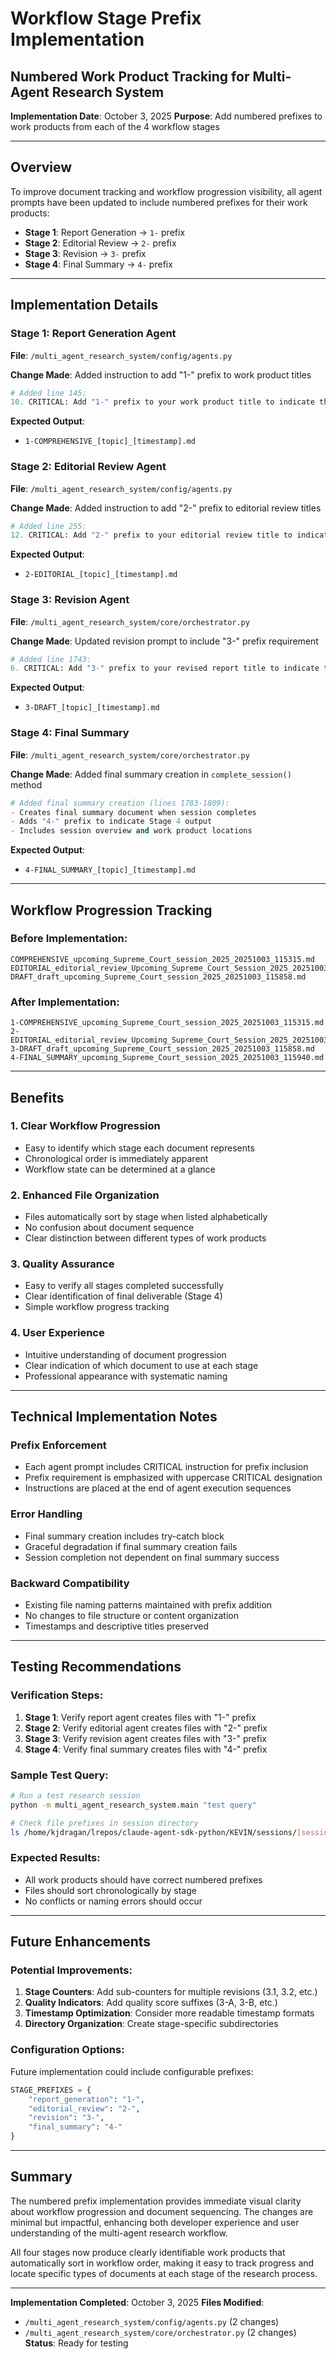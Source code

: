 # Workflow Stage Prefix Implementation
## Numbered Work Product Tracking for Multi-Agent Research System

**Implementation Date**: October 3, 2025
**Purpose**: Add numbered prefixes to work products from each of the 4 workflow stages

---

## Overview

To improve document tracking and workflow progression visibility, all agent prompts have been updated to include numbered prefixes for their work products:

- **Stage 1**: Report Generation → `1-` prefix
- **Stage 2**: Editorial Review → `2-` prefix
- **Stage 3**: Revision → `3-` prefix
- **Stage 4**: Final Summary → `4-` prefix

---

## Implementation Details

### **Stage 1: Report Generation Agent**
**File**: `/multi_agent_research_system/config/agents.py`

**Change Made**: Added instruction to add "1-" prefix to work product titles

```python
# Added line 145:
10. CRITICAL: Add "1-" prefix to your work product title to indicate this is Stage 1 output
```

**Expected Output**:
- `1-COMPREHENSIVE_[topic]_[timestamp].md`

### **Stage 2: Editorial Review Agent**
**File**: `/multi_agent_research_system/config/agents.py`

**Change Made**: Added instruction to add "2-" prefix to editorial review titles

```python
# Added line 255:
12. CRITICAL: Add "2-" prefix to your editorial review title to indicate this is Stage 2 output
```

**Expected Output**:
- `2-EDITORIAL_[topic]_[timestamp].md`

### **Stage 3: Revision Agent**
**File**: `/multi_agent_research_system/core/orchestrator.py`

**Change Made**: Updated revision prompt to include "3-" prefix requirement

```python
# Added line 1743:
6. CRITICAL: Add "3-" prefix to your revised report title to indicate this is Stage 3 output
```

**Expected Output**:
- `3-DRAFT_[topic]_[timestamp].md`

### **Stage 4: Final Summary**
**File**: `/multi_agent_research_system/core/orchestrator.py`

**Change Made**: Added final summary creation in `complete_session()` method

```python
# Added final summary creation (lines 1783-1809):
- Creates final summary document when session completes
- Adds "4-" prefix to indicate Stage 4 output
- Includes session overview and work product locations
```

**Expected Output**:
- `4-FINAL_SUMMARY_[topic]_[timestamp].md`

---

## Workflow Progression Tracking

### **Before Implementation**:
```
COMPREHENSIVE_upcoming_Supreme_Court_session_2025_20251003_115315.md
EDITORIAL_editorial_review_Upcoming_Supreme_Court_Session_2025_20251003_115706.md
DRAFT_draft_upcoming_Supreme_Court_session_2025_20251003_115858.md
```

### **After Implementation**:
```
1-COMPREHENSIVE_upcoming_Supreme_Court_session_2025_20251003_115315.md
2-EDITORIAL_editorial_review_Upcoming_Supreme_Court_Session_2025_20251003_115706.md
3-DRAFT_draft_upcoming_Supreme_Court_session_2025_20251003_115858.md
4-FINAL_SUMMARY_upcoming_Supreme_Court_session_2025_20251003_115940.md
```

---

## Benefits

### **1. Clear Workflow Progression**
- Easy to identify which stage each document represents
- Chronological order is immediately apparent
- Workflow state can be determined at a glance

### **2. Enhanced File Organization**
- Files automatically sort by stage when listed alphabetically
- No confusion about document sequence
- Clear distinction between different types of work products

### **3. Quality Assurance**
- Easy to verify all stages completed successfully
- Clear identification of final deliverable (Stage 4)
- Simple workflow progress tracking

### **4. User Experience**
- Intuitive understanding of document progression
- Clear indication of which document to use at each stage
- Professional appearance with systematic naming

---

## Technical Implementation Notes

### **Prefix Enforcement**
- Each agent prompt includes CRITICAL instruction for prefix inclusion
- Prefix requirement is emphasized with uppercase CRITICAL designation
- Instructions are placed at the end of agent execution sequences

### **Error Handling**
- Final summary creation includes try-catch block
- Graceful degradation if final summary creation fails
- Session completion not dependent on final summary success

### **Backward Compatibility**
- Existing file naming patterns maintained with prefix addition
- No changes to file structure or content organization
- Timestamps and descriptive titles preserved

---

## Testing Recommendations

### **Verification Steps**:
1. **Stage 1**: Verify report agent creates files with "1-" prefix
2. **Stage 2**: Verify editorial agent creates files with "2-" prefix
3. **Stage 3**: Verify revision agent creates files with "3-" prefix
4. **Stage 4**: Verify final summary creates files with "4-" prefix

### **Sample Test Query**:
```bash
# Run a test research session
python -m multi_agent_research_system.main "test query"

# Check file prefixes in session directory
ls /home/kjdragan/lrepos/claude-agent-sdk-python/KEVIN/sessions/[session_id]/working/
```

### **Expected Results**:
- All work products should have correct numbered prefixes
- Files should sort chronologically by stage
- No conflicts or naming errors should occur

---

## Future Enhancements

### **Potential Improvements**:
1. **Stage Counters**: Add sub-counters for multiple revisions (3.1, 3.2, etc.)
2. **Quality Indicators**: Add quality score suffixes (3-A, 3-B, etc.)
3. **Timestamp Optimization**: Consider more readable timestamp formats
4. **Directory Organization**: Create stage-specific subdirectories

### **Configuration Options**:
Future implementation could include configurable prefixes:
```python
STAGE_PREFIXES = {
    "report_generation": "1-",
    "editorial_review": "2-",
    "revision": "3-",
    "final_summary": "4-"
}
```

---

## Summary

The numbered prefix implementation provides immediate visual clarity about workflow progression and document sequencing. The changes are minimal but impactful, enhancing both developer experience and user understanding of the multi-agent research workflow.

All four stages now produce clearly identifiable work products that automatically sort in workflow order, making it easy to track progress and locate specific types of documents at each stage of the research process.

---

**Implementation Completed**: October 3, 2025
**Files Modified**:
- `/multi_agent_research_system/config/agents.py` (2 changes)
- `/multi_agent_research_system/core/orchestrator.py` (2 changes)
**Status**: Ready for testing